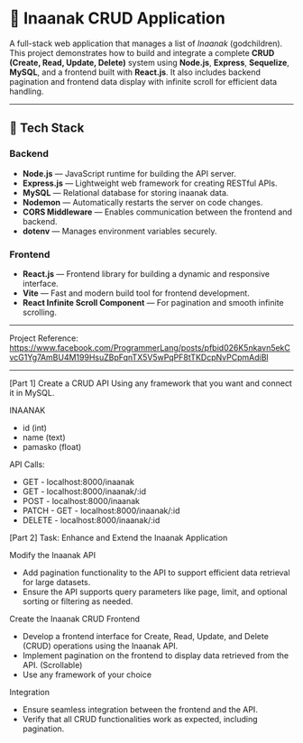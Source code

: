 # 🎁 Inaanak CRUD Application

A full-stack web application that manages a list of *Inaanak* (godchildren). This project demonstrates how to build and integrate a complete **CRUD (Create, Read, Update, Delete)** system using **Node.js**, **Express**, **Sequelize**, **MySQL**, and a frontend built with **React.js**. It also includes backend pagination and frontend data display with infinite scroll for efficient data handling.

---

## 🧰 Tech Stack

### **Backend**
- **Node.js** — JavaScript runtime for building the API server.
- **Express.js** — Lightweight web framework for creating RESTful APIs.
- **MySQL** — Relational database for storing inaanak data.
- **Nodemon** — Automatically restarts the server on code changes.
- **CORS Middleware** — Enables communication between the frontend and backend.
- **dotenv** — Manages environment variables securely.

### **Frontend**
- **React.js** — Frontend library for building a dynamic and responsive interface.
- **Vite** — Fast and modern build tool for frontend development.
- **React Infinite Scroll Component** — For pagination and smooth infinite scrolling.

---

Project Reference: https://www.facebook.com/ProgrammerLang/posts/pfbid026K5nkavn5ekCvcG1Yg7AmBU4M199HsuZBpFqnTX5V5wPqPF8tTKDcpNvPCpmAdiBl

---

[Part 1]
Create a CRUD API Using any framework that you want and connect it in MySQL.

INAANAK
- id (int)
- name (text)
- pamasko (float)

API Calls:
- GET - localhost:8000/inaanak
- GET - localhost:8000/inaanak/:id
- POST - localhost:8000/inaanak
- PATCH - GET - localhost:8000/inaanak/:id
- DELETE - localhost:8000/inaanak/:id

[Part 2]
Task: Enhance and Extend the Inaanak Application

Modify the Inaanak API
- Add pagination functionality to the API to support efficient data retrieval for large datasets.
- Ensure the API supports query parameters like page, limit, and optional sorting or filtering as needed.

Create the Inaanak CRUD Frontend
- Develop a frontend interface for Create, Read, Update, and Delete (CRUD) operations using the Inaanak API.
- Implement pagination on the frontend to display data retrieved from the API. (Scrollable)
- Use any framework of your choice

Integration
- Ensure seamless integration between the frontend and the API.
- Verify that all CRUD functionalities work as expected, including pagination.
